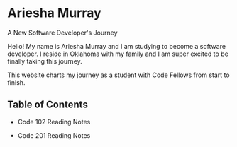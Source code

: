 # Ariesha Murray

A New Software Developer's Journey

Hello! My name is Ariesha Murray and I am studying to become a software developer. I reside in Oklahoma with my family and I am super excited to be finally taking this journey.

This website charts my journey as a student with Code Fellows from start to finish.

## Table of Contents

- Code 102 Reading Notes

- Code 201 Reading Notes
